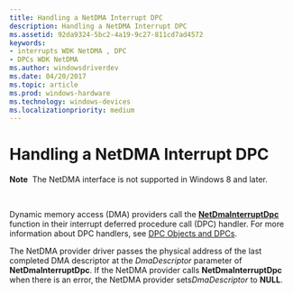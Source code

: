 ```yaml
---
title: Handling a NetDMA Interrupt DPC
description: Handling a NetDMA Interrupt DPC
ms.assetid: 92da9324-5bc2-4a19-9c27-811cd7ad4572
keywords:
- interrupts WDK NetDMA , DPC
- DPCs WDK NetDMA
ms.author: windowsdriverdev
ms.date: 04/20/2017
ms.topic: article
ms.prod: windows-hardware
ms.technology: windows-devices
ms.localizationpriority: medium
---
```


# Handling a NetDMA Interrupt DPC


**Note**  The NetDMA interface is not supported in Windows 8 and later.

 




Dynamic memory access (DMA) providers call the [**NetDmaInterruptDpc**](https://msdn.microsoft.com/library/windows/hardware/ff568330) function in their interrupt deferred procedure call (DPC) handler. For more information about DPC handlers, see [DPC Objects and DPCs](https://msdn.microsoft.com/library/windows/hardware/ff544084).

The NetDMA provider driver passes the physical address of the last completed DMA descriptor at the *DmaDescriptor* parameter of **NetDmaInterruptDpc**. If the NetDMA provider calls **NetDmaInterruptDpc** when there is an error, the NetDMA provider sets*DmaDescriptor* to **NULL**.

 

 






